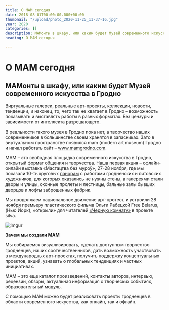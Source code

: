 ```yaml
---
title: О MAM сегодня
date: 2018-08-01T00:00:00.000+00:00
thumbnail: "/upload/photo_2020-11-25_11-37-16.jpg"
year: 2020
categories: []
description: МАМонты в шкафу, или каким будет Музей современного искусства в Гродно
heading: О MAM сегодня

---
```

# О MAM сегодня

МАМонты в шкафу, или каким будет Музей современного искусства в Гродно
--------------

Виртуальные галереи, реальные арт-проекты, коллекции, новости, тенденции, и наконец, то, чего так не хватает в Гродно – возможность показывать и выставлять работы в разных форматах. Без цензуры и зависимости от интеллекта разрешающего. 

В реальности такого музея в Гродно пока нет, а творчество наших современников в большинстве своем хранятся в запасниках. Зато в виртуальном пространстве появился mam (modern art museum) Гродно и начал работать сайт – www.mamgrodno.com.

МАМ – это свободная площадка современного искусства в Гродно, открытый формат общения и творчества. Наша первая акция – офлайн-онлайн выставка «Мастацтва без муроў», 27-28 ноября, где мы показали 10-ть круговых [панорам](https://mamgrodno.netlify.app/panorama/) с работами гродненских и литовских художников, для которых оказались не нужны стены, а галереями стали дворы и улицы, оконные пролеты и лестницы, бальные залы бывших дворцов и лофты заброшенных фабрик.

Мы продолжаем национальное движение арт-протест, и устроили 28 ноября премьеру пластического фильма Ольги Рабецкой Free Belarus, (Нью Йорк), «открыли» для читателей [«Черную комнату»](https://mamgrodno.netlify.app/panorama/black-room.html) в проекте silva.

![Imgur](https://i.imgur.com/LDO7P4G.jpg)

**Зачем мы создали МАМ**

Мы собираемся визуализировать, сделать доступным творчество гродненцев, наших соотечественников, дать возможность участвовать в международных арт-проектах, получить поддержку концептуальных проектов, акций, узнавать о глобальных тенденциях и частных инициативах.

МАМ – это еще каталог произведений, контакты авторов, интервью, рецензии, обзоры, актуальная информация о творческих событиях, образовательный модуль. 

С помощью МАМ можно будет реализовать проекты гродненцев в области современного искусства, как онлайн, так и офлайн.